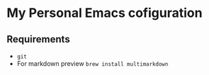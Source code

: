 # My Personal Emacs cofiguration

## Requirements

- `git`
- For markdown preview `brew install multimarkdown`

